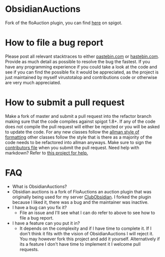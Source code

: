 # ObsidianAuctions
Fork of the floAuction plugin, you can find [here](https://www.spigotmc.org/resources/obsidianauctions.5595/)
 on spigot.

# How to file a bug report
Please post all relevant stacktraces to either [pastebin.com](pastebin.com) or [hastebin.com](hastebin.com).
Provide as much detail as possible to resolve the bug the fastest.
If you have any programming experience if you could take a look at the code and see if you can find the possible fix it would be appreciated, as the project is just maintained by myself virustotalop and contributions code or otherwise are very much appreciated.

# How to submit a pull request
Make a fork of master and submit a pull request into the refactor branch making sure that the code compiles against spigot 1.8+.
If any of the code does not compile the pull request will either be rejected or you will be asked to update the code.
For any new classes follow the [allman style of formatting](https://en.wikipedia.org/wiki/Indent_style#Allman_style) other classes follow the style that is there as a majority of the code needs to be refactored into allman anyways. Make sure to sign the [contributors file](CONTRIBUTORS.md) when you submit the pull request. Need help with markdown? Refer to [this project for help.](https://github.com/adam-p/markdown-here/wiki/Markdown-Cheatsheet)

# FAQ
* What is ObsidianAuctions?
 * Obsidian auctions is a fork of FloAuctions an auction plugin that was originally being used for my server [ClubObsidian](www.clubobsidian.com). I forked the plugin because I liked it, there was a bug and the maintainer was inactive.
* I have a bug can you fix it?
  * File an issue and I'll see what I can do refer to above to see how to file a bug report.
* I have a feature can you put it in?
  * It depends on the complexity and if I have time to complete it. If I don't think it fits with the vision of ObsidianAuctions I will reject it. You may however fork this project and add it yourself. Alternatively if its a feature I don't have time to implement it I welcome pull requests. 
